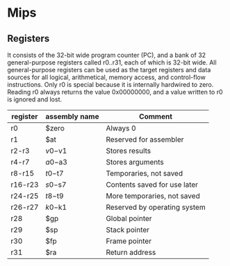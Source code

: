 # Mips

## Registers

It consists of the 32-bit wide program counter (PC), and a bank of 32 general-purpose registers called r0..r31, each of which is 32-bit wide. All general-purpose registers can be used as the target registers and data sources for all logical, arithmetical, memory access, and control-flow instructions. Only r0 is special because it is internally hardwired to zero. Reading r0 always returns the value 0x00000000, and a value written to r0 is ignored and lost.

| register | assembly name | Comment                      |
| -------- | ------------- | ---------------------------- |
| r0       | $zero         | Always 0                     |
| r1       | $at           | Reserved for assembler       |
| r2-r3    | $v0-$v1       | Stores results               |
| r4-r7    | $a0-$a3       | Stores arguments             |
| r8-r15   | $t0-$t7       | Temporaries, not saved       |
| r16-r23  | $s0-$s7       | Contents saved for use later |
| r24-r25  | $t8-$t9       | More temporaries, not saved  |
| r26-r27  | $k0-$k1       | Reserved by operating system |
| r28      | $gp           | Global pointer               |
| r29      | $sp           | Stack pointer                |
| r30      | $fp           | Frame pointer                |
| r31      | $ra           | Return address               |
